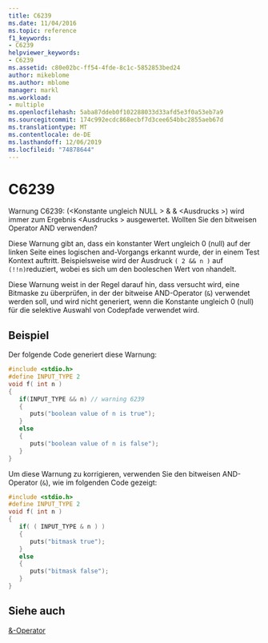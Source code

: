 ```yaml
---
title: C6239
ms.date: 11/04/2016
ms.topic: reference
f1_keywords:
- C6239
helpviewer_keywords:
- C6239
ms.assetid: c80e02bc-ff54-4fde-8c1c-5852853bed24
author: mikeblome
ms.author: mblome
manager: markl
ms.workload:
- multiple
ms.openlocfilehash: 5aba87ddeb0f102288033d33afd5e3f0a53eb7a9
ms.sourcegitcommit: 174c992ecdc868ecbf7d3cee654bbc2855aeb67d
ms.translationtype: MT
ms.contentlocale: de-DE
ms.lasthandoff: 12/06/2019
ms.locfileid: "74878644"
---
```

# <a name="c6239"></a>C6239
Warnung C6239: (\<Konstante ungleich NULL > & & \<Ausdrucks >) wird immer zum Ergebnis \<Ausdrucks > ausgewertet. Wollten Sie den bitweisen Operator AND verwenden?

 Diese Warnung gibt an, dass ein konstanter Wert ungleich 0 (null) auf der linken Seite eines logischen and-Vorgangs erkannt wurde, der in einem Test Kontext auftritt. Beispielsweise wird der Ausdruck `( 2 && n )` auf `(!!n)`reduziert, wobei es sich um den booleschen Wert von `n`handelt.

 Diese Warnung weist in der Regel darauf hin, dass versucht wird, eine Bitmaske zu überprüfen, in der der bitweise AND-Operator (`&`) verwendet werden soll, und wird nicht generiert, wenn die Konstante ungleich 0 (null) für die selektive Auswahl von Codepfade verwendet wird.

## <a name="example"></a>Beispiel
 Der folgende Code generiert diese Warnung:

```cpp
#include <stdio.h>
#define INPUT_TYPE 2
void f( int n )
{
   if(INPUT_TYPE && n) // warning 6239
   {
      puts("boolean value of n is true");
   }
   else
   {
      puts("boolean value of n is false");
   }
}
```

 Um diese Warnung zu korrigieren, verwenden Sie den bitweisen AND-Operator (`&`), wie im folgenden Code gezeigt:

```cpp
#include <stdio.h>
#define INPUT_TYPE 2
void f( int n )
{
   if( ( INPUT_TYPE & n ) )
   {
      puts("bitmask true");
   }
   else
   {
      puts("bitmask false");
   }
}
```

## <a name="see-also"></a>Siehe auch
 [&-Operator](/dotnet/csharp/language-reference/operators/and-operator)
